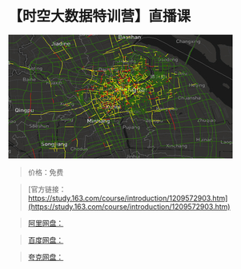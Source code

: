 # 【时空大数据特训营】直播课

![img](../../../assets/study163/free/982f459400c5431fa7e02537000b28c3.jpg)

> 价格：免费

> [官方链接：https://study.163.com/course/introduction/1209572903.htm](https://study.163.com/course/introduction/1209572903.htm)

> [阿里网盘：]()

> [百度网盘：]()

> [夸克网盘：]()
